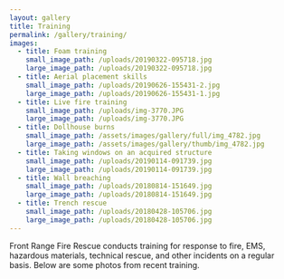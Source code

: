 ```yaml
---
layout: gallery
title: Training
permalink: /gallery/training/
images:
  - title: Foam training
    small_image_path: /uploads/20190322-095718.jpg
    large_image_path: /uploads/20190322-095718.jpg
  - title: Aerial placement skills
    small_image_path: /uploads/20190626-155431-2.jpg
    large_image_path: /uploads/20190626-155431-1.jpg
  - title: Live fire training
    small_image_path: /uploads/img-3770.JPG
    large_image_path: /uploads/img-3770.JPG
  - title: Dollhouse burns
    small_image_path: /assets/images/gallery/full/img_4782.jpg
    large_image_path: /assets/images/gallery/thumb/img_4782.jpg
  - title: Taking windows on an acquired structure
    small_image_path: /uploads/20190114-091739.jpg
    large_image_path: /uploads/20190114-091739.jpg
  - title: Wall breaching
    small_image_path: /uploads/20180814-151649.jpg
    large_image_path: /uploads/20180814-151649.jpg
  - title: Trench rescue
    small_image_path: /uploads/20180428-105706.jpg
    large_image_path: /uploads/20180428-105706.jpg
---
```


Front Range Fire Rescue conducts training for response to fire, EMS, hazardous materials, technical rescue, and other incidents on a regular basis. Below are some photos from recent training.

&nbsp;